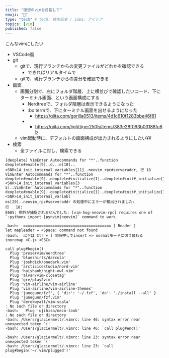 ```yaml
---
title: "理想のvimを目指して"
emoji: "🦁"
type: "tech" # tech: 技術記事 / idea: アイデア
topics: [vim]
published: false
---
```


こんなvimにしたい
- VSCode風
- git
  - gitで、現行ブランチからの変更ファイルがどれかを確認できる
    - できればリアルタイムで
  - gitで、現行ブランチからの差分を確認できる
- 画面
  - 画面分割で、左にフォルダ階層、上に横並びで確認したいコード、下にターミナル画面、という画面構成にする
    - Nerdtreeで、フォルダ階層は表示できるようになった
    - :bo termで、下にターミナル画面を出せるようになった
      - https://qiita.com/gorilla0513/items/4d1c610f1283bbe46f81
    - 
      - https://qiita.com/lighttiger2505/items/383e28f093b03188fc6b
  - vim起動時に、デフォルトの画面構成が出力されるようにしたい¥¥
- 検索
  - 全ファイルに対し、検索できる


```
[deoplete] VimEnter Autocommands for "*"..function deoplete#enable[9]..d...e[10]..<SNR>14_init_internal_variables[11]..neovim_rpc#serveraddr, 行 18
VimEnter Autocommands for "*"..function deoplete#enable[9]..deoplete#initialize[1]..deoplete#init#_initialize[10]..<SNR>14_init_internal_variables[3
5]..VimEnter Autocommands for "*"..function deoplete#enable[9]..deoplete#initialize[1]..deoplete#init#_initialize[10]..<SNR>14_init_internal_variabl
es[29]..neovim_rpc#serveraddr の処理中にエラーが検出されました:
行   18:
E605: 例外が捕捉されませんでした: [vim-hug-neovim-rpc] requires one of `:pythonx import [pynvim|neovim]` command to work
```

```
-bash:  ======================================= [ Reader ]
let mapleader = <Space: command not found
-bash:  以下は Ctr + ] 同時押しでinsert => normalモードに切り替わる
inoremap <C-j> <ESC>

call plug#begin()
  Plug 'preservim/nerdtree'
  Plug 'blueshirts/darcula'
  Plug 'joshdick/onedark.vim'
  Plug 'arcticicestudio/nord-vim'
  Plug 'haishanh/night-owl.vim'
  Plug 'alvan/vim-closetag'
  Plug 'gre/play2vim'
  Plug 'vim-airline/vim-airline'
  Plug 'vim-airline/vim-airline-themes'
  Plug 'junegunn/fzf', { 'dir': '~/.fzf', 'do': './install --all' }
  Plug 'junegunn/fzf.vim'
  Plug 'derekwyatt/vim-scala'
: No such file or directory
-bash:   Plug 'ujihisa/neco-look'
: No such file or directory
-bash: /Users/glaciermelt/.vimrc: line 46: syntax error near unexpected token `('
-bash: /Users/glaciermelt/.vimrc: line 46: `call plug#end()'
```

```
-bash: /Users/glaciermelt/.vimrc: line 23: syntax error near unexpected token `('
-bash: /Users/glaciermelt/.vimrc: line 23: `call plug#begin('~/.vim/plugged')'
```